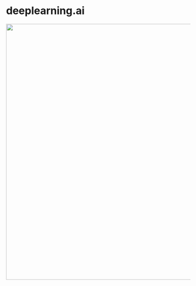 # deeplearning.ai

<img src="https://ws3.sinaimg.cn/large/006tNc79gy1fvqjngndj4j30v30pw0u2.jpg" width=700px>
